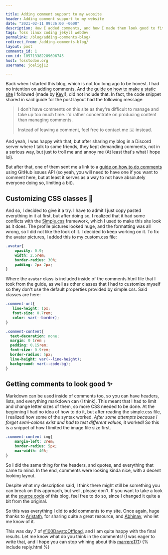 ```yaml
---

title: Adding comment support to my website
header: Adding comment support to my website
date: "2021-02-11 09:36:00 -0600"
description: How I added comments, and how I made them look good to fit with simple.css (and doing my best so you don't break them lol) :P
tags: foss linux coding jekyll webdev
permalink: /blog/adding-comments-blog/
redirect_from: /adding-comments-blog/
layout: post
comments_id: 1
com_id: 105713382289696745
host: fosstodon.org
username: joeligj12

---
```


Back when I started this blog, which is not too long ago to be honest. I had no intention on adding comments, And the [guide on how to make a static site](https://kevq.uk/how-to-build-jekyll-site-simple-css/) I followed (made by [Kev](https://fosstodon.org/@kev)!), did not include that. In fact, the code snippet shared in said guide for the post layout had the following message:

> I don't have comments on this site as they're difficult to manage and take up too much time. I'd rather concentrate on producing content than managing comments.
>
> Instead of leaving a comment, feel free to contact me ✉️ instead.

And yeah, I was happy with that, but after sharing my blog in a Discord server where I talk to some friends, they kept demanding comments, not in a serious way, but just to troll me and annoy me (At least that's what I hope lol). 

But after that, one of them sent me a link to a [guide on how to do comments](https://aristath.github.io/blog/static-site-comments-using-github-issues-api)  using GitHub issues API (so yeah, you will need to have one if you want to comment here, but at least it serves as a way to not have absolutely everyone doing so, limiting a bit). 

## Customizing CSS classes 🎨

And so, I decided to give it a try. I have to admit I just copy pasted everything in it at first, but after doing so, I realized that it had some conflicts with the [Simple.css](https://simplecss.org/) framework, which I used to make this site look as it does. The profile pictures looked huge, and the formatting was all wrong, so I did not like the look of it. I decided to keep working on it. To fix the avatar pictures, I added this to my custom.css file:

```css
.avatar{
    opacity: 0.9;
    width: 2.5rem;
    border-radius: 30%;
    padding: 2px 2px;
}
```

Where the `avatar` class is included inside of the comments.html file that I took from the guide, as well as other classes that I had to customize myself so they don't use the default properties provided by simple.css. Said classes are here:

```css
.comment-url{
   line-height: 1px;
   font-size: 0.7rem;
   color: var(--border);
}

.comment-content{
  text-decoration: none;
  margin: 0 1rem ;
  padding: 0.15rem;
  font-size: 0.9rem;
  border-radius: 5px;
  line-height: var(--line-height);
  background: var(--code-bg);
}
```

## Getting comments to look good ✨

Markdown can be used inside of comments too, so you can have headers, lists, and everything markdown can (I think). This meant that I had to limit and change letter sizes of them, so more CSS needed to be done. At the beginning I had no idea of how to do it, but after reading the simple.css file, I realized how some of the syntax worked. *After some attempts because I forget semi-colons exist and had to test different values*, it worked! So this is a snippet of how I limited the image file size first. 

```css
.comment-content img{
	margin-left: 2rem;
	border-radius: 5px;
	max-width: 40%;
}
```

So I did the same thing for the headers, and quotes, and everything that came to mind. In the end, comments were looking kinda nice, with a decent looking layout. 

Despite what my description said, I think there might still be something you can break on this approach, but well, please don't.  If you want to take a look at the [source code](https://github.com/joelchrono12/jekyll-site-test.css) of this blog, feel free to do so, since I changed it quite a bit from the original. 

So this was everything I did to add comments to my site. Once again, huge thanks to [Aristath](https://aristath.github.io/), for sharing quite a great resource, and [Abhinav](https://distrotoot.com/@abhi), who let me know of it. 

This was day 7 of [#100DaystoOffload](https://100daystooffload.com/), and I am quite happy with the final results. Let me know what do you think in the comments! (I was eager to write that, and I hope you can stop whining about this [marrero171](https://marrero171.itch.io/))
{% include reply.html %}
